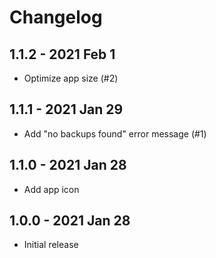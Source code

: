 # Changelog

## 1.1.2 - 2021 Feb 1
- Optimize app size (#2)

## 1.1.1 - 2021 Jan 29
- Add "no backups found" error message (#1)

## 1.1.0 - 2021 Jan 28
- Add app icon

## 1.0.0 - 2021 Jan 28
- Initial release
